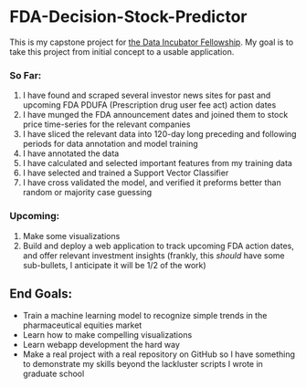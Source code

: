 # FDA-Decision-Stock-Predictor
This is my capstone project for [the Data Incubator Fellowship](https://www.thedataincubator.com/fellowship.html). 
My goal is to take this project from initial concept to a usable application. 
### So Far:
1. I have found and scraped several investor news sites for past and upcoming FDA PDUFA (Prescription drug user fee act) action dates
1. I have munged the FDA announcement dates and joined them to stock price time-series for the relevant companies
1. I have sliced the relevant data into 120-day long preceding and following periods for data annotation and model training
1. I have annotated the data
1. I have calculated and selected important features from my training data
1. I have selected and trained a Support Vector Classifier
1. I have cross validated the model, and verified it preforms better than random or majority case guessing
### Upcoming:
1. Make some visualizations 
1. Build and deploy a web application to track upcoming FDA action dates, and offer relevant investment insights (frankly, this _should_ have some sub-bullets, I anticipate it will be 1/2 of the work)
## End Goals:
* Train a machine learning model to recognize simple trends in the pharmaceutical equities market
* Learn how to make compelling visualizations
* Learn webapp development the hard way
* Make a real project with a real repository on GitHub so I have something to demonstrate my skills beyond the lackluster scripts I wrote in graduate school

